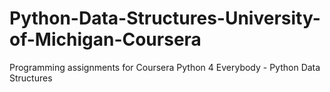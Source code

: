 # Python-Data-Structures-University-of-Michigan-Coursera

Programming assignments for Coursera Python 4 Everybody - Python Data Structures
